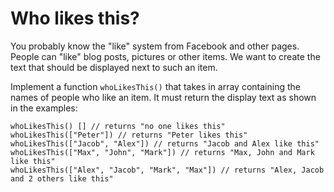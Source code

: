 # Who likes this?

You probably know the "like" system from Facebook and other pages. People can "like" blog posts, pictures or other items. We want to create the text that should be displayed next to such an item.

Implement a function `whoLikesThis()` that takes in array containing the names of people who like an item. It must return the display text as shown in the examples:

```
whoLikesThis() [] // returns "no one likes this"
whoLikesThis(["Peter"]) // returns "Peter likes this"
whoLikesThis(["Jacob", "Alex"]) // returns "Jacob and Alex like this"
whoLikesThis(["Max", "John", "Mark"]) // returns "Max, John and Mark like this"
whoLikesThis(["Alex", "Jacob", "Mark", "Max"]) // returns "Alex, Jacob and 2 others like this"
```
